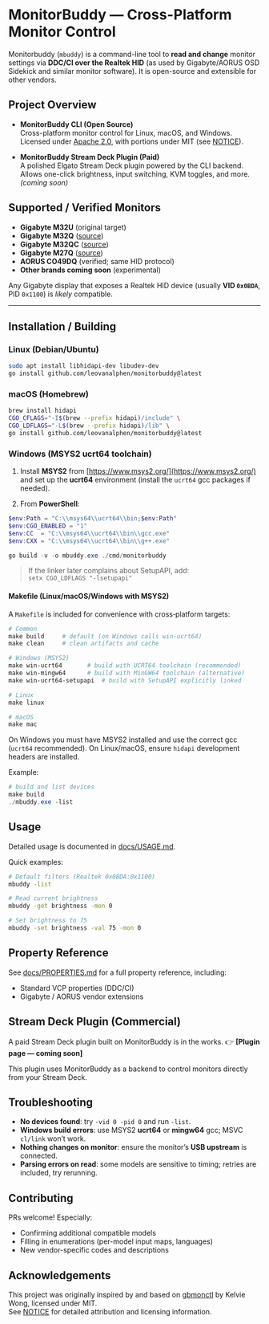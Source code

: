 # MonitorBuddy — Cross-Platform Monitor Control

Monitorbuddy (`mbuddy`) is a command-line tool to **read and change** monitor settings via **DDC/CI over the Realtek HID** (as used by Gigabyte/AORUS OSD Sidekick and similar monitor software). It is open-source and extensible for other vendors.

## Project Overview

- **MonitorBuddy CLI (Open Source)**  
  Cross-platform monitor control for Linux, macOS, and Windows.  
  Licensed under [Apache 2.0](./LICENSE), with portions under MIT (see [NOTICE](./NOTICE)).

- **MonitorBuddy Stream Deck Plugin (Paid)**  
  A polished Elgato Stream Deck plugin powered by the CLI backend.  
  Allows one-click brightness, input switching, KVM toggles, and more.  
  *(coming soon)*

## Supported / Verified Monitors

- **Gigabyte M32U** (original target)
- **Gigabyte M32Q** ([source](https://github.com/kelvie/gbmonctl/issues/11))
- **Gigabyte M32QC** ([source](https://github.com/kelvie/gbmonctl/issues/7))
- **Gigabyte M27Q** ([source](https://github.com/kelvie/gbmonctl/issues/9))
- **AORUS CO49DQ** (verified; same HID protocol)
- **Other brands coming soon** (experimental)

Any Gigabyte display that exposes a Realtek HID device (usually **VID `0x0BDA`**, PID `0x1100`) is *likely* compatible.

---

## Installation / Building

### Linux (Debian/Ubuntu)

```bash
sudo apt install libhidapi-dev libudev-dev
go install github.com/leovanalphen/monitorbuddy@latest
```

### macOS (Homebrew)

```bash
brew install hidapi
CGO_CFLAGS="-I$(brew --prefix hidapi)/include" \
CGO_LDFLAGS="-L$(brew --prefix hidapi)/lib" \
go install github.com/leovanalphen/monitorbuddy@latest
```

### Windows (MSYS2 **ucrt64** toolchain)

1. Install **MSYS2** from [https://www.msys2.org/](https://www.msys2.org/) and set up the **ucrt64** environment (install the `ucrt64` gcc packages if needed).

2. From **PowerShell**:

```powershell
$env:Path = "C:\\msys64\\ucrt64\\bin;$env:Path"
$env:CGO_ENABLED = "1"
$env:CC  = "C:\\msys64\\ucrt64\\bin\\gcc.exe"
$env:CXX = "C:\\msys64\\ucrt64\\bin\\g++.exe"

go build -v -o mbuddy.exe ./cmd/monitorbuddy
```

> If the linker later complains about SetupAPI, add:\
> `setx CGO_LDFLAGS "-lsetupapi"`

#### Makefile (Linux/macOS/Windows with MSYS2)

A `Makefile` is included for convenience with cross‑platform targets:

```makefile
# Common
make build     # default (on Windows calls win-ucrt64)
make clean     # clean artifacts and cache

# Windows (MSYS2)
make win-ucrt64       # build with UCRT64 toolchain (recommended)
make win-mingw64      # build with MinGW64 toolchain (alternative)
make win-ucrt64-setupapi  # build with SetupAPI explicitly linked

# Linux
make linux

# macOS
make mac
```

On Windows you must have MSYS2 installed and use the correct gcc (`ucrt64` recommended). On Linux/macOS, ensure `hidapi` development headers are installed.

Example:

```powershell
# build and list devices
make build
./mbuddy.exe -list
```

## Usage

Detailed usage is documented in [docs/USAGE.md](./docs/USAGE.md).

Quick examples:

```bash
# Default filters (Realtek 0x0BDA:0x1100)
mbuddy -list

# Read current brightness
mbuddy -get brightness -mon 0

# Set brightness to 75
mbuddy -set brightness -val 75 -mon 0
```

## Property Reference

See [docs/PROPERTIES.md](./docs/PROPERTIES.md) for a full property reference, including:

- Standard VCP properties (DDC/CI)
- Gigabyte / AORUS vendor extensions

## Stream Deck Plugin (Commercial)

A paid Stream Deck plugin built on MonitorBuddy is in the works. 👉 **[Plugin page — coming soon]**

This plugin uses MonitorBuddy as a backend to control monitors directly from your Stream Deck.

## Troubleshooting

- **No devices found**: try `-vid 0 -pid 0` and run `-list`.
- **Windows build errors**: use MSYS2 **ucrt64** or **mingw64** gcc; MSVC `cl/link` won’t work.
- **Nothing changes on monitor**: ensure the monitor’s **USB upstream** is connected.
- **Parsing errors on read**: some models are sensitive to timing; retries are included, try rerunning.

## Contributing

PRs welcome! Especially:

- Confirming additional compatible models
- Filling in enumerations (per-model input maps, languages)
- New vendor-specific codes and descriptions

## Acknowledgements

This project was originally inspired by and based on [gbmonctl](https://github.com/kelvie/gbmonctl) by Kelvie Wong, licensed under MIT.\
See [NOTICE](./NOTICE) for detailed attribution and licensing information.
